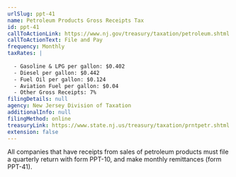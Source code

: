 ```yaml
---
urlSlug: ppt-41
name: Petroleum Products Gross Receipts Tax
id: ppt-41
callToActionLink: https://www.nj.gov/treasury/taxation/petroleum.shtml
callToActionText: File and Pay
frequency: Monthly
taxRates: |
  
  - Gasoline & LPG per gallon: $0.402
  - Diesel per gallon: $0.442
  - Fuel Oil per gallon: $0.124
  - Aviation Fuel per gallon: $0.04
  - Other Gross Receipts: 7%
filingDetails: null
agency: New Jersey Division of Taxation
additionalInfo: null
filingMethod: online
treasuryLink: https://www.state.nj.us/treasury/taxation/prntpetr.shtml
extension: false
---
```


All companies that have receipts from sales of petroleum products must file a quarterly return with form PPT-10, and make monthly remittances (form PPT-41).
